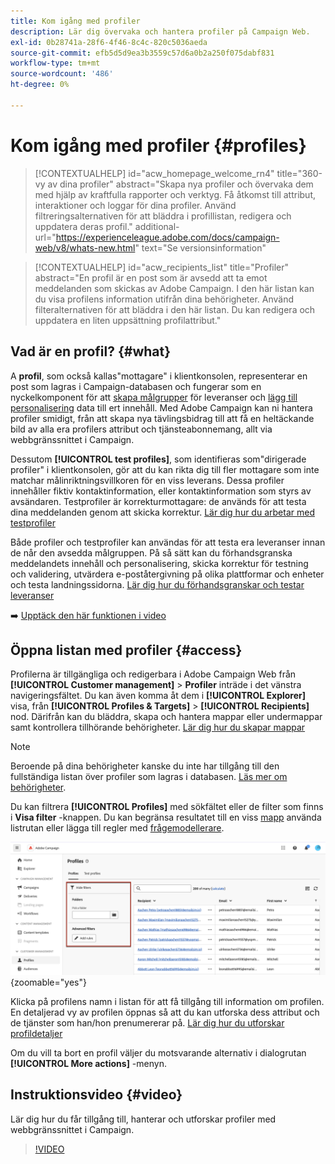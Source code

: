 ```yaml
---
title: Kom igång med profiler
description: Lär dig övervaka och hantera profiler på Campaign Web.
exl-id: 0b28741a-28f6-4f46-8c4c-820c5036aeda
source-git-commit: efb5d5d9ea3b3559c57d6a0b2a250f075dabf831
workflow-type: tm+mt
source-wordcount: '486'
ht-degree: 0%

---
```


# Kom igång med profiler {#profiles}

>[!CONTEXTUALHELP]
>id="acw_homepage_welcome_rn4"
>title="360-vy av dina profiler"
>abstract="Skapa nya profiler och övervaka dem med hjälp av kraftfulla rapporter och verktyg. Få åtkomst till attribut, interaktioner och loggar för dina profiler. Använd filtreringsalternativen för att bläddra i profillistan, redigera och uppdatera deras profil."
>additional-url="https://experienceleague.adobe.com/docs/campaign-web/v8/whats-new.html" text="Se versionsinformation"

>[!CONTEXTUALHELP]
>id="acw_recipients_list"
>title="Profiler"
>abstract="En profil är en post som är avsedd att ta emot meddelanden som skickas av Adobe Campaign. I den här listan kan du visa profilens information utifrån dina behörigheter. Använd filteralternativen för att bläddra i den här listan. Du kan redigera och uppdatera en liten uppsättning profilattribut."

## Vad är en profil? {#what}

A **profil**, som också kallas&quot;mottagare&quot; i klientkonsolen, representerar en post som lagras i Campaign-databasen och fungerar som en nyckelkomponent för att [skapa målgrupper](create-audience.md) för leveranser och [lägg till personalisering](../personalization/personalize.md) data till ert innehåll. Med Adobe Campaign kan ni hantera profiler smidigt, från att skapa nya tävlingsbidrag till att få en heltäckande bild av alla era profilers attribut och tjänsteabonnemang, allt via webbgränssnittet i Campaign.

Dessutom **[!UICONTROL test profiles]**, som identifieras som&quot;dirigerade profiler&quot; i klientkonsolen, gör att du kan rikta dig till fler mottagare som inte matchar målinriktningsvillkoren för en viss leverans. Dessa profiler innehåller fiktiv kontaktinformation, eller kontaktinformation som styrs av avsändaren. Testprofiler är korrekturmottagare: de används för att testa dina meddelanden genom att skicka korrektur. [Lär dig hur du arbetar med testprofiler](test-profiles.md)

Både profiler och testprofiler kan användas för att testa era leveranser innan de når den avsedda målgruppen. På så sätt kan du förhandsgranska meddelandets innehåll och personalisering, skicka korrektur för testning och validering, utvärdera e-poståtergivning på olika plattformar och enheter och testa landningssidorna. [Lär dig hur du förhandsgranskar och testar leveranser](../preview-test/preview-test.md)

➡️ [Upptäck den här funktionen i video](#video)

## Öppna listan med profiler {#access}

Profilerna är tillgängliga och redigerbara i Adobe Campaign Web från **[!UICONTROL Customer management]** > **Profiler** inträde i det vänstra navigeringsfältet. Du kan även komma åt dem i **[!UICONTROL Explorer]** visa, från **[!UICONTROL Profiles & Targets]** > **[!UICONTROL Recipients]** nod. Därifrån kan du bläddra, skapa och hantera mappar eller undermappar samt kontrollera tillhörande behörigheter. [Lär dig hur du skapar mappar](../get-started/permissions.md#folders)

>[!NOTE]
>
>Beroende på dina behörigheter kanske du inte har tillgång till den fullständiga listan över profiler som lagras i databasen. [Läs mer om behörigheter](../get-started/permissions.md).

Du kan filtrera **[!UICONTROL Profiles]** med sökfältet eller de filter som finns i **Visa filter** -knappen. Du kan begränsa resultatet till en viss [mapp](../get-started/permissions.md#folders) använda listrutan eller lägga till regler med [frågemodellerare](../query/query-modeler-overview.md).

![](assets/profiles-list-filters.png){zoomable=&quot;yes&quot;}

Klicka på profilens namn i listan för att få tillgång till information om profilen. En detaljerad vy av profilen öppnas så att du kan utforska dess attribut och de tjänster som han/hon prenumererar på. [Lär dig hur du utforskar profildetaljer](create-profile.md)

Om du vill ta bort en profil väljer du motsvarande alternativ i dialogrutan **[!UICONTROL More actions]** -menyn.

## Instruktionsvideo {#video}

Lär dig hur du får tillgång till, hanterar och utforskar profiler med webbgränssnittet i Campaign.

>[!VIDEO](https://video.tv.adobe.com/v/3427293?quality=12)
